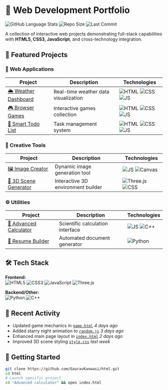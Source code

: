 # 🚀 Web Development Portfolio

![GitHub Language Stats](https://img.shields.io/github/languages/top/GauravKanwasi/html)
![Repo Size](https://img.shields.io/github/repo-size/GauravKanwasi/html)
![Last Commit](https://img.shields.io/github/last-commit/GauravKanwasi/html)

A collection of interactive web projects demonstrating full-stack capabilities with **HTML5, CSS3, JavaScript**, and cross-technology integration.

## 🌟 Featured Projects

### 🧮 Web Applications
| Project | Description | Technologies |
|---------|-------------|--------------|
| [🌦️ Weather Dashboard](Weather/) | Real-time weather data visualization | ![HTML](https://img.shields.io/badge/-HTML5-E34F26) ![CSS](https://img.shields.io/badge/-CSS3-1572B6) ![JS](https://img.shields.io/badge/-JavaScript-F7DF1E) |
| [🎮 Browser Games](Game/) | Interactive games collection | ![HTML](https://img.shields.io/badge/-HTML5-E34F26) ![CSS](https://img.shields.io/badge/-CSS3-1572B6) ![JS](https://img.shields.io/badge/-JavaScript-F7DF1E) |
| [📝 Smart Todo List](todo/) | Task management system | ![HTML](https://img.shields.io/badge/-HTML5-E34F26) ![CSS](https://img.shields.io/badge/-CSS3-1572B6) ![JS](https://img.shields.io/badge/-JavaScript-F7DF1E) |

### 🎨 Creative Tools
| Project | Description | Technologies |
|---------|-------------|--------------|
| [🖼️ Image Creator](Image%20Creator/) | Dynamic image generation tool | ![JS](https://img.shields.io/badge/-JavaScript-F7DF1E) ![Canvas](https://img.shields.io/badge/-Canvas_API-4BC0F5) |
| [🌌 3D Scene Generator](Random%203D%20Scene%20Generator/) | Interactive 3D environment builder | ![Three.js](https://img.shields.io/badge/-Three.js-000000) ![CSS](https://img.shields.io/badge/-CSS3-1572B6) |

### ⚙️ Utilities
| Project | Description | Technologies |
|---------|-------------|--------------|
| [🧮 Advanced Calculator](Advanced%20calculator/) | Scientific calculation interface | ![JS](https://img.shields.io/badge/-JavaScript-F7DF1E) ![C++](https://img.shields.io/badge/-C++-00599C) |
| [📄 Resume Builder](Resume/) | Automated document generator | ![Python](https://img.shields.io/badge/-Python-3776AB) |

## 🛠️ Tech Stack

**Frontend:**  
![HTML5](https://img.shields.io/badge/HTML5-E34F26?style=flat&logo=html5&logoColor=white)
![CSS3](https://img.shields.io/badge/CSS3-1572B6?style=flat&logo=css3&logoColor=white)
![JavaScript](https://img.shields.io/badge/JavaScript-F7DF1E?style=flat&logo=javascript&logoColor=black)
![Three.js](https://img.shields.io/badge/Three.js-000000?style=flat&logo=threedotjs)

**Backend/Other:**  
![Python](https://img.shields.io/badge/Python-3776AB?style=flat&logo=python&logoColor=white)
![C++](https://img.shields.io/badge/C++-00599C?style=flat&logo=c%2B%2B&logoColor=white)

## 📅 Recent Activity
- Updated game mechanics in [`game.html`](game.html) _4 days ago_
- Added starry night animation to [`random.js`](random.js) _3 days ago_
- Enhanced main page layout in [`index.html`](index.html) _2 days ago_
- Improved 3D scene styling [`style.css`](Random%203D%20Scene%20Generator/style.css) _last week_

## 🚦 Getting Started
```bash
git clone https://github.com/GauravKanwasi/html.git
cd html
# Launch specific project
cd "Advanced calculator" && open index.html
